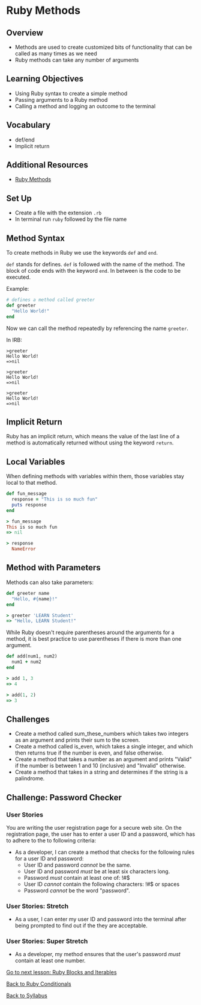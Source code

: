 # Ruby Methods

## Overview
- Methods are used to create customized bits of functionality that can be called as many times as we need
- Ruby methods can take any number of arguments

## Learning Objectives
- Using Ruby syntax to create a simple method
- Passing arguments to a Ruby method
- Calling a method and logging an outcome to the terminal

## Vocabulary
- def/end
- Implicit return

## Additional Resources
- <a href="https://www.w3resource.com/ruby/ruby-methods.php" target="blank">Ruby Methods</a>

## Set Up
- Create a file with the extension `.rb`
- In terminal run `ruby` followed by the file name

## Method Syntax

To create methods in Ruby we use the keywords `def` and `end`.

`def` stands for defines. `def` is followed with the name of the method. The block of code ends with the keyword `end`. In between is the code to be executed.

Example:
```ruby
# defines a method called greeter
def greeter
  "Hello World!"
end
```

Now we can call the method repeatedly by referencing the name `greeter`.

In IRB:
```
>greeter
Hello World!
=>nil

>greeter
Hello World!
=>nil

>greeter
Hello World!
=>nil
```

## Implicit Return
Ruby has an implicit return, which means the value of the last line of a method is automatically returned without using the keyword `return`.


## Local Variables
When defining methods with variables within them, those variables stay local to that method.

```ruby
def fun_message
  response = "This is so much fun"
  puts response
end

> fun_message
This is so much fun
=> nil

> response
  NameError
```

## Method with Parameters
Methods can also take parameters:

```ruby
def greeter name
  "Hello, #{name}!"
end

> greeter 'LEARN Student'
=> "Hello, LEARN Student!"
```

While Ruby doesn't require parentheses around the arguments for a method, it is best practice to use parentheses if there is more than one argument.

```ruby
def add(num1, num2)
  num1 + num2
end

> add 1, 3
=> 4

> add(1, 2)
=> 3
```


## Challenges

- Create a method called sum_these_numbers which takes two integers as an argument and prints their sum to the screen.
- Create a method called is_even, which takes a single integer, and which then returns true if the number is even, and false otherwise.
- Create a method that takes a number as an argument and prints "Valid" if the number is between 1 and 10 (inclusive) and "Invalid" otherwise.
- Create a method that takes in a string and determines if the string is a palindrome.


## Challenge: Password Checker

### User Stories

You are writing the user registration page for a secure web site.
On the registration page, the user has to enter a user ID and a password, which has to adhere to the to following criteria:

- As a developer, I can create a method that checks for the following rules for a user ID and password:
  - User ID and password _cannot_ be the same.
  - User ID and password _must_ be at least six characters long.
  - Password _must_ contain at least one of: !#$
  - User ID _cannot_ contain the following characters: !#$ or spaces
  - Password _cannot_ be the word "password".

### User Stories: Stretch

- As a user, I can enter my user ID and password into the terminal after being prompted to find out if the they are acceptable.

### User Stories: Super Stretch

- As a developer, my method ensures that the user's password _must_ contain at least one number.


[ Go to next lesson: Ruby Blocks and Iterables ](./blocks.md)

[ Back to Ruby Conditionals ](./conditionals.md)

[ Back to Syllabus ](../README.md#unit-four-ruby)

